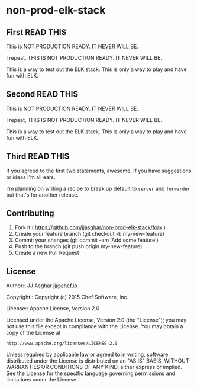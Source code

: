 # non-prod-elk-stack

## First READ THIS

This is NOT PRODUCTION READY. IT NEVER WILL BE.

I repeat, THIS IS NOT PRODUCTION READY. IT NEVER WILL BE.

This is a way to test out the ELK stack. This is only a way to play and have fun with ELK.

## Second READ THIS

This is NOT PRODUCTION READY. IT NEVER WILL BE.

I repeat, THIS IS NOT PRODUCTION READY. IT NEVER WILL BE.

This is a way to test out the ELK stack. This is only a way to play and have fun with ELK.

## Third READ THIS

If you agreed to the first two statements, awesome. If you have suggestions or ideas I'm all ears.

I'm planning on writing a recipe to break up default to `server` and `forwarder` but that's for another
release.

## Contributing

1. Fork it ( https://github.com/jjasghar/non-prod-elk-stack/fork )
2. Create your feature branch (git checkout -b my-new-feature)
3. Commit your changes (git commit -am 'Add some feature')
4. Push to the branch (git push origin my-new-feature)
5. Create a new Pull Request

## License

Author:: JJ Asghar jj@chef.io

Copyright:: Copyright (c) 2015 Chef Software, Inc.

License:: Apache License, Version 2.0

Licensed under the Apache License, Version 2.0 (the "License"); you may not use this file except in compliance with the License. You may obtain a copy of the License at

```
http://www.apache.org/licenses/LICENSE-2.0
```

Unless required by applicable law or agreed to in writing, software distributed under the License is distributed on an "AS IS" BASIS, WITHOUT WARRANTIES OR CONDITIONS OF ANY KIND, either express or implied. See the License for the specific language governing permissions and limitations under the License.

